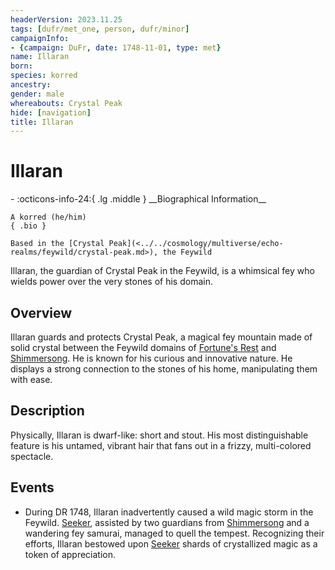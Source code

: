 ```yaml
---
headerVersion: 2023.11.25
tags: [dufr/met_one, person, dufr/minor]
campaignInfo:
- {campaign: DuFr, date: 1748-11-01, type: met}
name: Illaran
born:
species: korred
ancestry:
gender: male
whereabouts: Crystal Peak
hide: [navigation]
title: Illaran
---
```

# Illaran
<div class="grid cards ext-narrow-margin ext-one-column" markdown>
- :octicons-info-24:{ .lg .middle } __Biographical Information__

    A korred (he/him)  
    { .bio }

    Based in the [Crystal Peak](<../../cosmology/multiverse/echo-realms/feywild/crystal-peak.md>), the Feywild
</div>



Illaran, the guardian of Crystal Peak in the Feywild, is a whimsical fey who wields power over the very stones of his domain.
## Overview

Illaran guards and protects Crystal Peak, a magical fey mountain made of solid crystal between the Feywild domains of [Fortune's Rest](<../../cosmology/multiverse/echo-realms/feywild/fortune-s-rest.md>) and [Shimmersong](<../../cosmology/multiverse/echo-realms/feywild/shimmersong.md>). He is known for his curious and innovative nature. He displays a strong connection to the stones of his home, manipulating them with ease.
## Description

Physically, Illaran is dwarf-like: short and stout. His most distinguishable feature is his untamed, vibrant hair that fans out in a frizzy, multi-colored spectacle.
## Events

- During DR 1748, Illaran inadvertently caused a wild magic storm in the Feywild. [Seeker](<../pcs/dunmar-fellowship/seeker.md>), assisted by two guardians from [Shimmersong](<../../cosmology/multiverse/echo-realms/feywild/shimmersong.md>) and a wandering fey samurai, managed to quell the tempest. Recognizing their efforts, Illaran bestowed upon [Seeker](<../pcs/dunmar-fellowship/seeker.md>) shards of crystallized magic as a token of appreciation.

